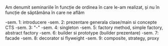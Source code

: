 Am denumit seminariile în funcție de ordinea în care le-am realizat, și nu în funcție de săptămâna în care ne aflăm

-sem. 1: introducere
-sem. 2: prezentare generala clase/main si concepte CTS
-sem. 3: "-"
-sem. 4: singleton
-sem. 5: factory method, simple factory, abstract factory
-sem. 6: builder si prototype (builder prezentare)
-sem. 7: facade
-sem. 8: decorator si flyweight
-sem. 9: composite, strategy, proxy
